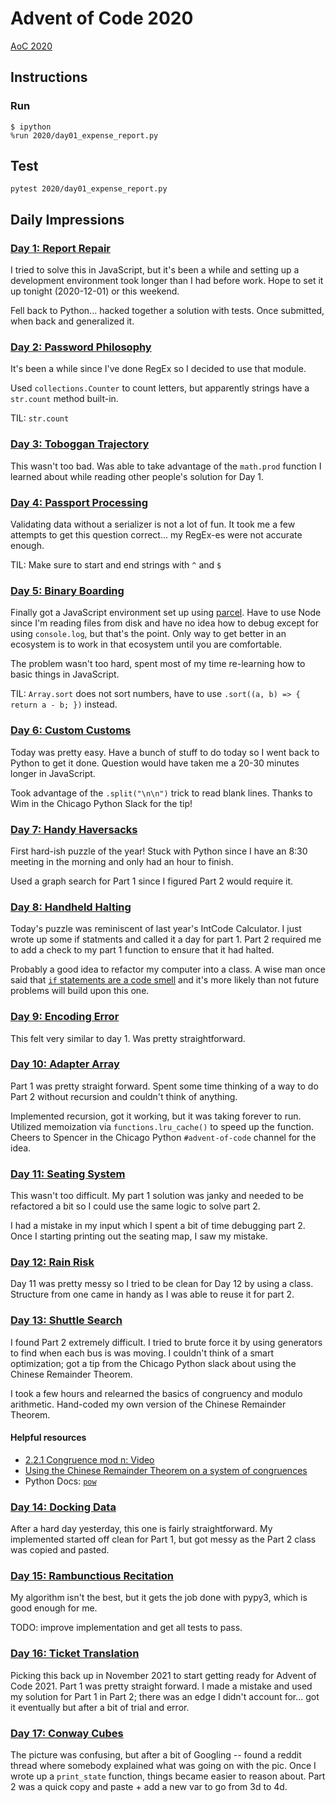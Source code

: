 # Advent of Code 2020

[AoC 2020](https://adventofcode.com/2020)

## Instructions

### Run

```console
$ ipython
%run 2020/day01_expense_report.py
```

## Test

```console
pytest 2020/day01_expense_report.py
```

## Daily Impressions

### [Day 1: Report Repair](https://adventofcode.com/2020/day/1)

I tried to solve this in JavaScript,
but it's been a while and setting up a development environment
took longer than I had before work.
Hope to set it up tonight (2020-12-01) or this weekend.

Fell back to Python... hacked together a solution with tests.
Once submitted, when back and generalized it.

### [Day 2: Password Philosophy](https://adventofcode.com/2020/day/2)

It's been a while since I've done RegEx so I decided to use that module.

Used `collections.Counter` to count letters, but apparently strings have a `str.count` method built-in.

TIL: `str.count`

### [Day 3: Toboggan Trajectory](https://adventofcode.com/2020/day/3)

This wasn't too bad. Was able to take advantage of the `math.prod` function I learned about while reading other people's solution for Day 1.

### [Day 4: Passport Processing](https://adventofcode.com/2020/day/4)

Validating data without a serializer is not a lot of fun. It took me a few attempts to get this question correct... my RegEx-es were not accurate enough.

TIL: Make sure to start and end strings with `^` and `$`

### [Day 5: Binary Boarding](https://adventofcode.com/2020/day/5)

Finally got a JavaScript environment set up using [parcel](https://parceljs.org/). Have to use Node since I'm reading files from disk and have no idea how to debug except for using `console.log`, but that's the point. Only way to get better in an ecosystem is to work in that ecosystem until you are comfortable.

The problem wasn't too hard, spent most of my time re-learning how to basic things in JavaScript.

TIL: `Array.sort` does not sort numbers, have to use `.sort((a, b) => { return a - b; })` instead.

### [Day 6: Custom Customs](https://adventofcode.com/2020/day/6)

Today was pretty easy. Have a bunch of stuff to do today so I went back to Python to get it done. Question would have taken me a 20-30 minutes longer in JavaScript.

Took advantage of the `.split("\n\n")` trick to read blank lines. Thanks to Wim in the Chicago Python Slack for the tip!

### [Day 7: Handy Haversacks](https://adventofcode.com/2020/day/7)

First hard-ish puzzle of the year! Stuck with Python since I have an 8:30 meeting in the morning and only had an hour to finish.

Used a graph search for Part 1 since I figured Part 2 would require it.

### [Day 8: Handheld Halting](https://adventofcode.com/2020/day/8)

Today's puzzle was reminiscent of last year's IntCode Calculator. I just wrote up some if statments and called it a day for part 1. Part 2 required me to add a check to my part 1 function to ensure that it had halted.

Probably a good idea to refactor my computer into a class. A wise man once said that [`if` statements are a code smell](https://www.youtube.com/watch?v=P0kfKqMHioQ) and it's more likely than not future problems will build upon this one.

### [Day 9: Encoding Error](https://adventofcode.com/2020/day/9)

This felt very similar to day 1. Was pretty straightforward.

### [Day 10: Adapter Array](https://adventofcode.com/2020/day/10)

Part 1 was pretty straight forward. Spent some time thinking of a way to do Part 2 without recursion and couldn't think of anything.

Implemented recursion, got it working, but it was taking forever to run. Utilized memoization via `functions.lru_cache()` to speed up the function. Cheers to Spencer in the Chicago Python `#advent-of-code` channel for the idea.

### [Day 11: Seating System](https://adventofcode.com/2020/day/11)

This wasn't too difficult. My part 1 solution was janky and needed to be refactored a bit so I could use the same logic to solve part 2.

I had a mistake in my input which I spent a bit of time debugging part 2. Once I starting printing out the seating map, I saw my mistake.

### [Day 12: Rain Risk](https://adventofcode.com/2020/day/12)

Day 11 was pretty messy so I tried to be clean for Day 12 by using a class. Structure from one came in handy as I was able to reuse it for part 2.

### [Day 13: Shuttle Search](https://adventofcode.com/2020/day/13)

I found Part 2 extremely difficult. I tried to brute force it by using generators to find when each bus is was moving. I couldn't think of a smart optimization; got a tip from the Chicago Python slack about using the Chinese Remainder Theorem.

I took a few hours and relearned the basics of congruency and modulo arithmetic. Hand-coded my own version of the Chinese Remainder Theorem.

#### Helpful resources

- [2.2.1 Congruence mod n: Video](https://www.youtube.com/watch?v=KvtLWgCTwn4)
- [Using the Chinese Remainder Theorem on a system of congruences](https://www.youtube.com/watch?v=2-tdwLqyaKo)
- Python Docs: [`pow`](https://docs.python.org/3/library/functions.html#pow)

### [Day 14: Docking Data](https://adventofcode.com/2020/day/14)

After a hard day yesterday, this one is fairly straightforward. My implemented started off clean for Part 1, but got messy as the Part 2 class was copied and pasted.

### [Day 15: Rambunctious Recitation](https://adventofcode.com/2020/day/15)

My algorithm isn't the best, but it gets the job done with pypy3, which is good enough for me.

TODO: improve implementation and get all tests to pass.

### [Day 16: Ticket Translation](https://adventofcode.com/2020/day/16)

Picking this back up in November 2021 to start getting ready for Advent of Code 2021. Part 1 was pretty straight forward. I made a mistake and used my solution for Part 1 in Part 2; there was an edge I didn't account for... got it eventually but after a bit of trial and error.

### [Day 17: Conway Cubes](https://adventofcode.com/2020/day/17)

The picture was confusing, but after a bit of Googling -- found a reddit thread where somebody explained what was going on with the pic. Once I wrote up a `print_state` function, things became easier to reason about. Part 2 was a quick copy and paste + add a new var to go from 3d to 4d.
